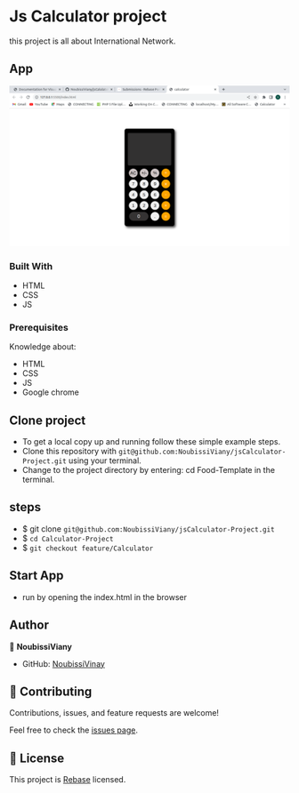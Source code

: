# Js Calculator project

this project is all about International Network.

## App

![Home](assets/images/home.png)

### Built With

- HTML
- CSS
- JS

### Prerequisites

Knowledge about:

- HTML
- CSS
- JS
- Google chrome

## Clone project

- To get a local copy up and running follow these simple example steps.
- Clone this repository with `git@github.com:NoubissiViany/jsCalculator-Project.git` using your terminal.
- Change to the project directory by entering: cd Food-Template in the terminal.

## steps

- $ git clone `git@github.com:NoubissiViany/jsCalculator-Project.git`
- $ `cd Calculator-Project`
- $ `git checkout feature/Calculator`

## Start App

- run by opening the index.html in the browser

## Author

👤 **NoubissiViany**

- GitHub: [NoubissiVinay](https://github.com/NoubissiViany/jsCalculator-Project)

## 🤝 Contributing

Contributions, issues, and feature requests are welcome!

Feel free to check the [issues page](https://github.com/NoubissiViany/jsCalculator-Project/issues).

## 📝 License

This project is [Rebase](./LICENSE) licensed.
